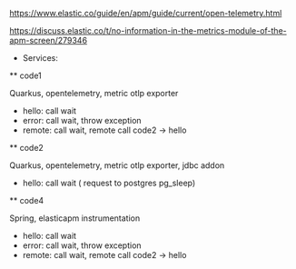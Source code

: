 https://www.elastic.co/guide/en/apm/guide/current/open-telemetry.html

https://discuss.elastic.co/t/no-information-in-the-metrics-module-of-the-apm-screen/279346

* Services:

** code1

Quarkus, opentelemetry, metric otlp exporter

- hello: call wait
- error: call wait, throw exception
- remote: call wait, remote call code2 -> hello

** code2

Quarkus, opentelemetry, metric otlp exporter, jdbc addon
- hello: call wait ( request to postgres pg_sleep)

** code4

Spring, elasticapm instrumentation

- hello: call wait
- error: call wait, throw exception
- remote: call wait, remote call code2 -> hello
